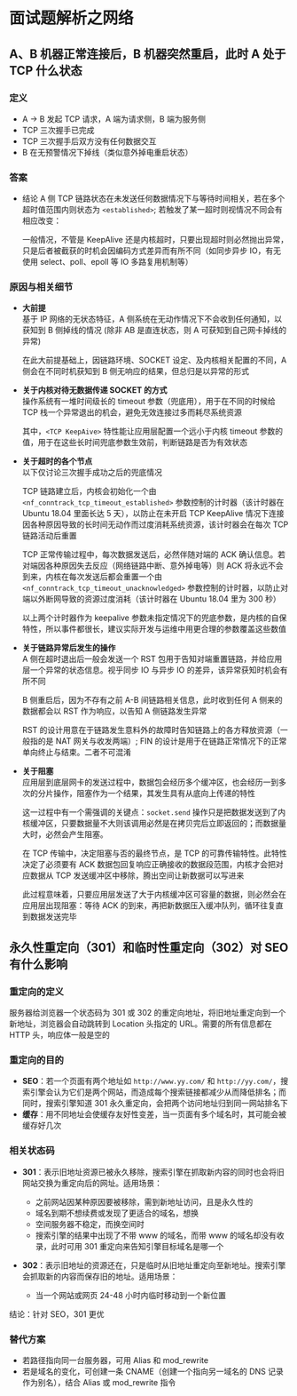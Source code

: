 # 面试题解析之网络

## A、B 机器正常连接后，B 机器突然重启，此时 A 处于 TCP 什么状态

### 定义

- A -> B 发起 TCP 请求，A 端为请求侧，B 端为服务侧
- TCP 三次握手已完成
- TCP 三次握手后双方没有任何数据交互
- B 在无预警情况下掉线（类似意外掉电重启状态）

### 答案

- 结论
  A 侧 TCP 链路状态在未发送任何数据情况下与等待时间相关，若在多个超时值范围内则状态为 `<established>`; 若触发了某一超时则视情况不同会有相应改变：

  一般情况，不管是 KeepAlive 还是内核超时，只要出现超时则必然抛出异常，只是后者被截获的时机会因编码方式差异而有所不同（如同步异步 IO，有无使用 select、poll、epoll 等 IO 多路复用机制等）

### 原因与相关细节

- **大前提**  
  基于 IP 网络的无状态特征，A 侧系统在无动作情况下不会收到任何通知，以获知到 B 侧掉线的情况 (除非 AB 是直连状态，则 A 可获知到自己网卡掉线的异常)

  在此大前提基础上，因链路环境、SOCKET 设定、及内核相关配置的不同，A 侧会在不同时机获知到 B 侧无响应的结果，但总归是以异常的形式

- **关于内核对待无数据传递 SOCKET 的方式**  
  操作系统有一堆时间级长的 timeout 参数（兜底用），用于在不同的时候给 TCP 栈一个异常退出的机会，避免无效连接过多而耗尽系统资源

  其中，`<TCP KeepAive>` 特性能让应用层配置一个远小于内核 timeout 参数的值，用于在这些长时间兜底参数生效前，判断链路是否为有效状态

- **关于超时的各个节点**  
  以下仅讨论三次握手成功之后的兜底情况

  TCP 链路建立后，内核会初始化一个由`<nf_conntrack_tcp_timeout_established>` 参数控制的计时器（该计时器在 Ubuntu 18.04 里面长达 5 天），以防止在未开启 TCP KeepAlive 情况下连接因各种原因导致的长时间无动作而过度消耗系统资源，该计时器会在每次 TCP 链路活动后重置

  TCP 正常传输过程中，每次数据发送后，必然伴随对端的 ACK 确认信息。若对端因各种原因失去反应（网络链路中断、意外掉电等）则 ACK 将永远不会到来，内核在每次发送后都会重置一个由 `<nf_conntrack_tcp_timeout_unacknowledged>` 参数控制的计时器，以防止对端以外断网导致的资源过度消耗（该计时器在 Ubuntu 18.04 里为 300 秒）

  以上两个计时器作为 keepalive 参数未指定情况下的兜底参数，是内核的自保特性，所以事件都很长，建议实际开发与运维中用更合理的参数覆盖这些数值

- **关于链路异常后发生的操作**  
  A 侧在超时退出后一般会发送一个 RST 包用于告知对端重置链路，并给应用层一个异常的状态信息。视乎同步 IO 与异步 IO 的差异，该异常获知时机会有所不同

  B 侧重启后，因为不存有之前 A-B 间链路相关信息，此时收到任何 A 侧来的数据都会以 RST 作为响应，以告知 A 侧链路发生异常

  RST 的设计用意在于链路发生意料外的故障时告知链路上的各方释放资源（一般指的是 NAT 网关与收发两端）; FIN 的设计是用于在链路正常情况下的正常单向终止与结束。二者不可混淆

- **关于阻塞**  
  应用层到底层网卡的发送过程中，数据包会经历多个缓冲区，也会经历一到多次的分片操作，阻塞作为一个结果，其发生具有从底向上传递的特性

  这一过程中有一个需强调的关键点：`socket.send` 操作只是把数据发送到了内核缓冲区，只要数据量不大则该调用必然是在拷贝完后立即返回的；而数据量大时，必然会产生阻塞。

  在 TCP 传输中，决定阻塞与否的最终节点，是 TCP 的可靠传输特性。此特性决定了必须要有 ACK 数据包回复响应正确接收的数据段范围，内核才会把对应数据从 TCP 发送缓冲区中移除，腾出空间让新数据可以写进来

  此过程意味着，只要应用层发送了大于内核缓冲区可容量的数据，则必然会在应用层出现阻塞：等待 ACK 的到来，再把新数据压入缓冲队列，循环往复直到数据发送完毕

## 永久性重定向（301）和临时性重定向（302）对 SEO 有什么影响

### 重定向的定义

服务器给浏览器一个状态码为 301 或 302 的重定向地址，将旧地址重定向到一个新地址，浏览器会自动跳转到 Location 头指定的 URL。需要的所有信息都在 HTTP 头，响应体一般是空的

### 重定向的目的

- **SEO**：若一个页面有两个地址如 `http://www.yy.com/` 和 `http://yy.com/`，搜索引擎会认为它们是两个网站，而造成每个搜索链接都减少从而降低排名；而同时，搜索引擎知道 301 永久重定向，会把两个访问地址归到同一网站排名下
- **缓存**：用不同地址会使缓存友好性变差，当一页面有多个域名时，其可能会被缓存好几次

### 相关状态码

- **301**：表示旧地址资源已被永久移除，搜索引擎在抓取新内容的同时也会将旧网站交换为重定向后的网址。适用场景：

  - 之前网站因某种原因要被移除，需到新地址访问，且是永久性的
  - 域名到期不想续费或发现了更适合的域名，想换
  - 空间服务器不稳定，而换空间时
  - 搜索引擎的结果中出现了不带 www 的域名，而带 www 的域名却没有收录，此时可用 301 重定向来告知引擎目标域名是哪一个

- **302**：表示旧地址的资源还在，只是临时从旧地址重定向至新地址。搜索引擎会抓取新的内容而保存旧的地址。适用场景：

  - 当一个网站或网页 24-48 小时内临时移动到一个新位置

结论：针对 SEO，301 更优

### 替代方案

- 若路径指向同一台服务器，可用 Alias 和 mod_rewrite
- 若是域名的变化，可创建一条 CNAME（创建一个指向另一域名的 DNS 记录作为别名），结合 Alias 或 mod_rewrite 指令
